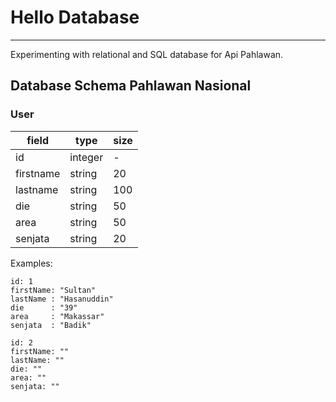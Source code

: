 # Hello Database

--------------------------------------------------------------------------------
Experimenting with relational and SQL database for Api Pahlawan.

## Database Schema Pahlawan Nasional

### User

field     | type    | size
----------|---------|-----
id        | integer | -
firstname | string  | 20
lastname  | string  | 100
die       | string  | 50
area      | string  | 50
senjata   | string  | 20

Examples:

```
id: 1
firstName: "Sultan"
lastName : "Hasanuddin"
die      : "39"
area     : "Makassar"
senjata  : "Badik"
```


```
id: 2
firstName: ""
lastName: ""
die: ""
area: ""
senjata: ""
```